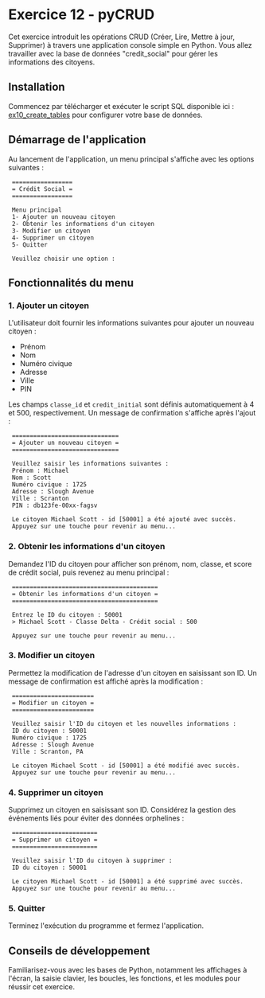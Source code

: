 # Exercice 12 - pyCRUD

Cet exercice introduit les opérations CRUD (Créer, Lire, Mettre à jour, Supprimer) à travers une application console simple en Python. Vous allez travailler avec la base de données "credit_social" pour gérer les informations des citoyens.

## Installation

Commencez par télécharger et exécuter le script SQL disponible ici : [ex10_create_tables](../ressources/ex10_create_tables.sql) pour configurer votre base de données.

## Démarrage de l'application

Au lancement de l'application, un menu principal s'affiche avec les options suivantes :

```console
 =================
 = Crédit Social =
 =================

 Menu principal
 1- Ajouter un nouveau citoyen
 2- Obtenir les informations d'un citoyen
 3- Modifier un citoyen
 4- Supprimer un citoyen
 5- Quitter
 
 Veuillez choisir une option :
```

## Fonctionnalités du menu

### 1. Ajouter un citoyen

L'utilisateur doit fournir les informations suivantes pour ajouter un nouveau citoyen :

- Prénom
- Nom
- Numéro civique
- Adresse
- Ville
- PIN

Les champs `classe_id` et `credit_initial` sont définis automatiquement à 4 et 500, respectivement. Un message de confirmation s'affiche après l'ajout :

```console
 ==============================
 = Ajouter un nouveau citoyen =
 ==============================

 Veuillez saisir les informations suivantes :
 Prénom : Michael
 Nom : Scott
 Numéro civique : 1725
 Adresse : Slough Avenue
 Ville : Scranton
 PIN : db123fe-00xx-fagsv

 Le citoyen Michael Scott - id [50001] a été ajouté avec succès.
 Appuyez sur une touche pour revenir au menu...
```

### 2. Obtenir les informations d'un citoyen

Demandez l'ID du citoyen pour afficher son prénom, nom, classe, et score de crédit social, puis revenez au menu principal :

```console
 =========================================
 = Obtenir les informations d'un citoyen =
 =========================================

 Entrez le ID du citoyen : 50001
 > Michael Scott - Classe Delta - Crédit social : 500
 
 Appuyez sur une touche pour revenir au menu...
```

### 3. Modifier un citoyen

Permettez la modification de l'adresse d'un citoyen en saisissant son ID. Un message de confirmation est affiché après la modification :

```console
 =======================
 = Modifier un citoyen =
 =======================

 Veuillez saisir l'ID du citoyen et les nouvelles informations :
 ID du citoyen : 50001
 Numéro civique : 1725
 Adresse : Slough Avenue
 Ville : Scranton, PA

 Le citoyen Michael Scott - id [50001] a été modifié avec succès.
 Appuyez sur une touche pour revenir au menu...
```

### 4. Supprimer un citoyen

Supprimez un citoyen en saisissant son ID. Considérez la gestion des événements liés pour éviter des données orphelines :

```console
 ========================
 = Supprimer un citoyen =
 ========================

 Veuillez saisir l'ID du citoyen à supprimer :
 ID du citoyen : 50001

 Le citoyen Michael Scott - id [50001] a été supprimé avec succès.
 Appuyez sur une touche pour revenir au menu...
```

### 5. Quitter

Terminez l'exécution du programme et fermez l'application.

## Conseils de développement

Familiarisez-vous avec les bases de Python, notamment les affichages à l'écran, la saisie clavier, les boucles, les fonctions, et les modules pour réussir cet exercice.